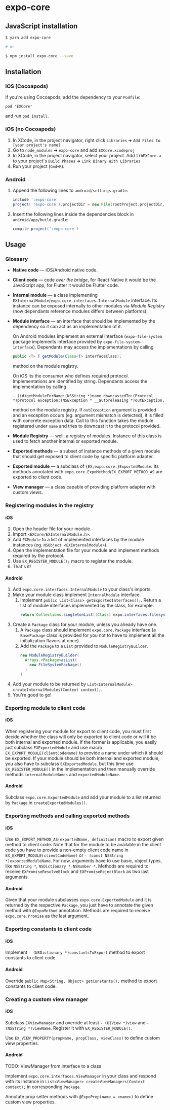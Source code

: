 # expo-core

## JavaScript installation

```sh
$ yarn add expo-core

# or

$ npm install expo-core --save
```

## Installation

### iOS (Cocoapods)

If you're using Cocoapods, add the dependency to your `Podfile`:

`pod 'EXCore'`

and run `pod install`.

### iOS (no Cocoapods)

1.  In XCode, in the project navigator, right click `Libraries` ➜ `Add Files to [your project's name]`
2.  Go to `node_modules` ➜ `expo-core` and add `EXCore.xcodeproj`
3.  In XCode, in the project navigator, select your project. Add `libEXCore.a` to your project's `Build Phases` ➜ `Link Binary With Libraries`
4.  Run your project (`Cmd+R`).

### Android

1.  Append the following lines to `android/settings.gradle`:
    ```gradle
    include ':expo-core'
    project(':expo-core').projectDir = new File(rootProject.projectDir, '../node_modules/expo-core/android')
    ```
2.  Insert the following lines inside the dependencies block in `android/app/build.gradle`:
    ```gradle
    compile project(':expo-core')
    ```


## Usage

### Glossary

- **Native code** — iOS/Android native code.
- **Client code** — code _over the bridge_, for React Native it would be the JavaScript app, for Flutter it would be Flutter code.
- **Internal module** — a class implementing `EXInternalModule`/`expo.core.interfaces.InternalModule` interface. Its instance can be exposed internally to other modules via *Module Registry* (how dependants reference modules differs between platforms).
- **Module interface** — an interface that should be implemented by the dependency so it can act as an implementation of it.

    On Android modules implement an external interface (`expo-file-system` package implements interface provided by `expo-file-system-interface`). Dependants may access the implementations by calling
    ```java
    public <T> T getModule(Class<T> interfaceClass);
    ```
    method on the module registry.

    On iOS its the consumer who defines required protocol. Implementations are identified by string. Dependants access the implementation by calling
    ```objc
    - (id)getModuleForName:(NSString *)name downcastedTo:(Protocol *)protocol exception:(NSException * __autoreleasing *)outException;
    ```
    method on the module registry. If `outException` argument is provided and an exception occurs (eg. argument mismatch is detected), it is filled with concrete exception data. Call to this function takes the module registered under `name` and tries to downcast it to the protocol provided.
- **Module Registry** — well, a registry of modules. Instance of this class is used to fetch another internal or exported module.
- **Exported methods** — a subset of instance methods of a given module that should get exposed to client code by specific platform adapter.
- **Exported module** — a subclass of `{EX,expo.core.}ExportedModule`. Its methods annotated with `expo.core.ExpoMethod`/`EX_EXPORT_METHOD_AS` are exported to client code.
- **View manager** — a class capable of providing platform adapter with custom views.

### Registering modules in the registry

#### iOS

1. Open the header file for your module.
2. Import `<EXCore/EXInternalModule.h>`.
3. Add `EXModule` to a list of implemented interfaces by the module instances (eg. `NSObject <EXInternalModule>`). 
4. Open the implementation file for your module and implement methods required by the protocol.
5. Use `EX_REGISTER_MODULE();` macro to register the module.
6. That's it!

#### Android

1. Add `expo.core.interfaces.InternalModule` to your class's imports.
2. Make your module class implement `InternalModule` interface.
    1. Implement `public List<Class> getExportedInterfaces();`. Return a list of module interfaces implemented by the class, for example:
        ```java
        return Collections.singletonList((Class) expo.interfaces.filesystem.FileSystem.class);
        ```
3. Create a `Package` class for your module, unless you already have one.
    1. A `Package` class should implement `expo.core.Package` interface (a `BasePackage` class is provided for you not to have to implement all the initialization flavors at once).
    2. Add the `Package` to a `List` provided to `ModuleRegistryBuilder`.
        ```java
        new ModuleRegistryBuilder(
          Arrays.<Package>asList(
            new FileSystemPackage()
          )
        )
        ```
4. Add your module to be returned by `List<InternalModule> createInternalModules(Context context);`.
5. You're good to go!

### Exporting module to client code

#### iOS

When registering your module for export to client code, you must first decide whether the class will only be exported to client code or will it be both internal and exported module. If the former is applicable, you easily just subclass `EXExportedModule` and use macro `EX_EXPORT_MODULE(clientCodeName)` to provide a name under which it should be exported. If your module should be both internal and exported module, you also have to subclass `EXExportedModule`, but this time use `EX_REGISTER_MODULE()` in the implementation and then manually override methods `internalModuleNames` and `exportedModuleName`.

#### Android

Subclass `expo.core.ExportedModule` and add your module to a list returned by `Package` in `createExportedModules()`.

### Exporting methods and calling exported methods

#### iOS

Use `EX_EXPORT_METHOD_AS(exportedName, definition)` macro to export given method to client code. Note that for the module to be available in the client code you have to provide a non-empty client code name in `EX_EXPORT_MODULE(clientCodeName)` or `- (const NSString *)exportedModuleName`. For now, arguments have to use basic, object types, like `NSString *`, `NSDictionary *`, `NSNumber *`. Methods are required to receive `EXPromiseResolveBlock` and `EXPromiseRejectBlock` as two last arguments.

#### Android

Given that your module subclasses `expo.core.ExportedModule` and it is returned by the respective `Package`, you just have to annotate the given method with `@ExpoMethod` annotation. Methods are required to receive `expo.core.Promise` as the last argument.

### Exporting constants to client code

#### iOS

Implement `- (NSDictionary *)constantsToExport` method to export constants to client code.

#### Android

Override `public Map<String, Object> getConstants();` method to export constants to client code.

### Creating a custom view manager

#### iOS

Subclass `EXViewManager` and override at least `- (UIView *)view` and `- (NSString *)viewName`. Register it with `EX_REGISTER_MODULE()`.

Use `EX_VIEW_PROPERTY(propName, propClass, viewClass)` to define custom view properties.

#### Android

TODO: ViewManager from interface to a class

Implement `expo.core.interfaces.ViewManager` in your class and respond with its instance in `List<ViewManager> createViewManagers(Context context);` in corresponding `Package`.

Annotate prop setter methods with `@ExpoProp(name = <name>)` to define custom view properties.
